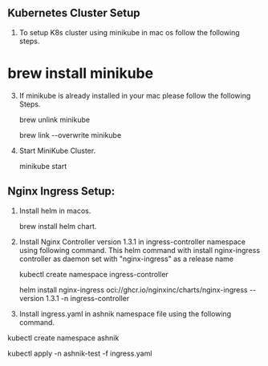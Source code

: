 ## Kubernetes Cluster Setup
1. To setup K8s cluster using minikube in mac os follow the following steps.

#      brew install minikube
   
3. If minikube is already installed in your mac please follow the following Steps.
   
    brew unlink minikube
   
    brew link --overwrite minikube
   
5. Start MiniKube Cluster.
   
   minikube start
   
## Nginx Ingress Setup:  

1. Install helm in macos.
   
   brew install helm chart.
   
3. Install Nginx Controller version 1.3.1 in ingress-controller namespace using following command. This helm command with install nginx-ingress controller as daemon set with "nginx-ingress" as a release name

   kubectl create namespace ingress-controller  

   helm install nginx-ingress oci://ghcr.io/nginxinc/charts/nginx-ingress --version 1.3.1 -n ingress-controller

5. Install ingress.yaml in ashnik  namespace file using the following command.
   
  kubectl create namespace ashnik
 
  kubectl apply -n ashnik-test -f ingress.yaml 


 

